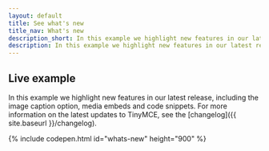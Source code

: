 ```yaml
---
layout: default
title: See what's new
title_nav: What's new
description_short: In this example we highlight new features in our latest release.
description: In this example we highlight new features in our latest release, including the image caption option, media embeds and code snippets.
---
```


## Live example

In this example we highlight new features in our latest release, including the image caption option, media embeds and code snippets. For more information on the latest updates to TinyMCE, see the  [changelog]({{ site.baseurl }}/changelog).

{% include codepen.html id="whats-new" height="900" %}
